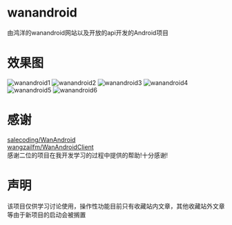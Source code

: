 # wanandroid
由鸿洋的wanandroid网站以及开放的api开发的Android项目
# **效果图**
![wanandroid1](https://raw.githubusercontent.com/wiki/mKunio/wanandroid/wanandroidclient1.png)
![wanandroid2](https://raw.githubusercontent.com/wiki/mKunio/wanandroid/wanandroidclient2.png)
![wanandroid3](https://raw.githubusercontent.com/wiki/mKunio/wanandroid/wanandroidclient3.png)
![wanandroid4](https://raw.githubusercontent.com/wiki/mKunio/wanandroid/wanandroidclient4.png)
![wanandroid5](https://raw.githubusercontent.com/wiki/mKunio/wanandroid/wanandroidclient5.png)
![wanandroid6](https://raw.githubusercontent.com/wiki/mKunio/wanandroid/wanandroidclient6.png)

# **感谢**
[salecoding/WanAndroid](https://github.com/salecoding/WanAndroid)<br>
[wangzailfm/WanAndroidClient](https://github.com/wangzailfm/WanAndroidClient)<br>
感谢二位的项目在我开发学习的过程中提供的帮助!十分感谢!
# **声明**
该项目仅供学习讨论使用，操作性功能目前只有收藏站内文章，其他收藏站外文章等由于新项目的启动会被搁置
